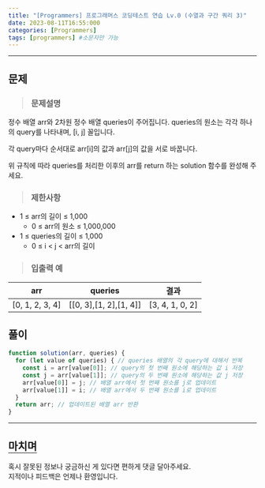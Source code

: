 ```yaml
---
title: "[Programmers] 프로그래머스 코딩테스트 연습 Lv.0 (수열과 구간 쿼리 3)"
date: 2023-08-11T16:55:000
categories: [Programmers]
tags: [programmers] #소문자만 가능
---
```


---

## <b>문제</b>

<h3><blockquote>문제설명
</blockquote></h3>

정수 배열 arr와 2차원 정수 배열 queries이 주어집니다. queries의 원소는 각각 하나의 query를 나타내며, [i, j] 꼴입니다.

각 query마다 순서대로 arr[i]의 값과 arr[j]의 값을 서로 바꿉니다.

위 규칙에 따라 queries를 처리한 이후의 arr를 return 하는 solution 함수를 완성해 주세요.

<h3><blockquote>제한사항
</blockquote></h3>

- 1 ≤ arr의 길이 ≤ 1,000
  - 0 ≤ arr의 원소 ≤ 1,000,000
- 1 ≤ queries의 길이 ≤ 1,000
  - 0 ≤ i < j < arr의 길이

<h3><blockquote>입출력 예
</blockquote></h3>

| arr             |        queries         | 결과            |
| --------------- | :--------------------: | --------------- |
| [0, 1, 2, 3, 4] | [[0, 3],[1, 2],[1, 4]] | [3, 4, 1, 0, 2] |

## <b>풀이</b>

```js
function solution(arr, queries) {
  for (let value of queries) { // queries 배열의 각 query에 대해서 반복
    const i = arr[value[0]]; // query의 첫 번째 원소에 해당하는 값 i 저장
    const j = arr[value[1]]; // query의 두 번째 원소에 해당하는 값 j 저장
    arr[value[0]] = j; // 배열 arr에서 첫 번째 원소를 j로 업데이트
    arr[value[1]] = i; // 배열 arr에서 두 번째 원소를 i로 업데이트
  }
  return arr; // 업데이트된 배열 arr 반환
}
```

---

## <b style="border-bottom:2px solid gray"><b>마치며</b></b>

<P>혹시 잘못된 정보나 궁금하신 게 있다면 편하게 댓글 달아주세요.<br/>
지적이나 피드백은 언제나 환영입니다.</p>
